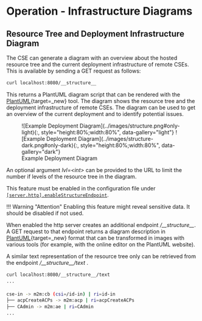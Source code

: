 # Operation - Infrastructure Diagrams


## Resource Tree and Deployment Infrastructure Diagram

The CSE can generate a diagram with an overview about the hosted resource tree and the current deployment infrastructure of remote CSEs.
This is available by sending a GET request as follows:

```bash title="GET request to retrieve the diagram script"
curl localhost:8080/__structure__
```

This returns a PlantUML diagram script that can be rendered with the [PlantUML](https://plantuml.com){target=_new} tool. The diagram shows the resource tree and the deployment infrastructure of remote CSEs. The diagram can be used to get an overview of the current deployment and to identify potential issues.

<figure markdown="1">
![Example Deployment Diagram](../images/structure.png#only-light){:, style="height:80%;width:80%", data-gallery="light"}
![Example Deployment Diagram](../images/structure-dark.png#only-dark){:, style="height:80%;width:80%", data-gallery="dark"}
<figcaption>Example Deployment Diagram</figcaption>
</figure>

An optional argument *lvl=&lt;int>* can be provided to the URL to limit the number if levels of the resource tree in the diagram.

This feature must be enabled in the configuration file under [`[server.http].enableStructureEndpoint`](../setup/Configuration-http.md#general-settings). 


!!! Warning "Attention"
	Enabling this feature might reveal sensitive data. It should be disabled if not used.

When enabled the http server creates an additional endpoint */\_\_structure__*. A GET request to that endpoint returns a diagram description in [PlantUML](https://plantuml.com){target=_new} format that can be transformed in images with various tools (for example, with the online editor on the PlantUML website). 

A similar text representation of the resource tree only can be retrieved from the endpoint */\_\_structure__/text* .

```bash title="GET Request to retrieve the text representation of the resource tree"
curl localhost:8080/__structure__/text
...

cse-in -> m2m:cb (csi=/id-in) | ri=id-in
├── acpCreateACPs -> m2m:acp | ri=acpCreateACPs
├── CAdmin -> m2m:ae | ri=CAdmin
...
``` 

